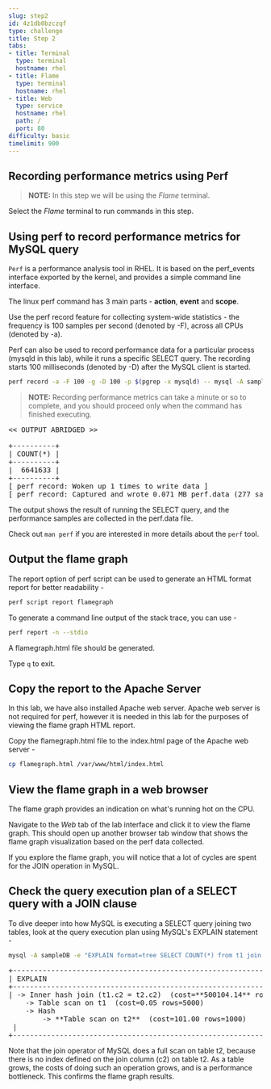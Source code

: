 ```yaml
---
slug: step2
id: 4z1db0bzczqf
type: challenge
title: Step 2
tabs:
- title: Terminal
  type: terminal
  hostname: rhel
- title: Flame
  type: terminal
  hostname: rhel
- title: Web
  type: service
  hostname: rhel
  path: /
  port: 80
difficulty: basic
timelimit: 900
---
```

## Recording performance metrics using Perf

>**NOTE:** In this step we will be using the *Flame* terminal.

Select the *Flame* terminal to run commands in this step.

## Using perf to record performance metrics for MySQL query

`Perf` is a performance analysis tool in RHEL. It is based on the perf_events interface exported by the kernel, and provides a simple command line interface.

The linux perf command has 3 main parts - **action**, **event** and **scope**.

Use the perf record feature for collecting system-wide statistics - the frequency is 100 samples per second (denoted by -F), across all CPUs (denoted by -a).

Perf can also be used to record performance data for a particular process (mysqld in this lab), while it runs a specific SELECT query. The recording starts 100 milliseconds (denoted by -D) after the MySQL client is started.

```bash
perf record -a -F 100 -g -D 100 -p $(pgrep -x mysqld) -- mysql -A sampleDB -e "SELECT COUNT(*) from t1 join t2 on t1.c2 = t2.c2;"
```

> **NOTE:** Recording performance metrics can take a minute or so to complete, and you should proceed only when the command has finished executing.

<pre class="file">
<< OUTPUT ABRIDGED >>

+----------+
| COUNT(*) |
+----------+
|  6641633 |
+----------+
[ perf record: Woken up 1 times to write data ]
[ perf record: Captured and wrote 0.071 MB perf.data (277 samples) ]
</pre>

The output shows the result of running the SELECT query, and the performance samples are collected in the perf.data file.

Check out `man perf` if you are interested in more details about the `perf` tool.

## Output the flame graph

The report option of perf script can be used to generate an HTML format report for better readability -

```bash
perf script report flamegraph
```

To generate a command line output of the stack trace, you can use -

```bash
perf report -n --stdio
```

A flamegraph.html file should be generated.

Type `q` to exit.

## Copy the report to the Apache Server

In this lab, we have also installed Apache web server. Apache web server is not required for perf, however it is needed in this lab for the purposes of viewing the flame graph HTML report.

Copy the flamegraph.html file to the index.html page of the Apache web server -

```bash
cp flamegraph.html /var/www/html/index.html
```

## View the flame graph in a web browser

The flame graph provides an indication on what's running hot on the CPU.

Navigate to the *Web* tab of the lab interface and click it to view the flame graph. This should open up another browser tab window that shows the flame graph visualization based on the perf data collected.

If you explore the flame graph, you will notice that a lot of cycles are spent for the JOIN operation in MySQL.

## Check the query execution plan of a SELECT query with a JOIN clause

To dive deeper into how MySQL is executing a SELECT query joining two tables, look at the query execution plan using MySQL's EXPLAIN statement -

```bash
mysql -A sampleDB -e "EXPLAIN format=tree SELECT COUNT(*) from t1 join t2 on t1.c2 = t2.c2;"
```

<pre class="file">
+-----------------------------------------------------------------------------------------------------------------------------------------------------------------------------------+
| EXPLAIN                                                                                                                                                                           |
+-----------------------------------------------------------------------------------------------------------------------------------------------------------------------------------+
| -> Inner hash join (t1.c2 = t2.c2)  (cost=**500104.14** rows=500000)
    -> Table scan on t1  (cost=0.05 rows=5000)
    -> Hash
        -> **Table scan on t2**  (cost=101.00 rows=1000)
 |
+-----------------------------------------------------------------------------------------------------------------------------------------------------------------------------------+
</pre>

Note that the join operator of MySQL does a full scan on table t2, because there is no index defined on the join column (c2) on table t2.
As a table grows, the costs of doing such an operation grows, and is a performance bottleneck. This confirms the flame graph results.
